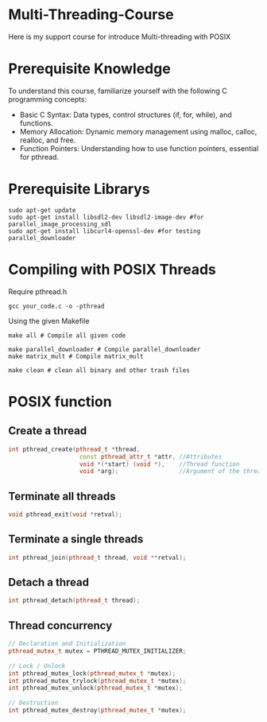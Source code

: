 # Multi-Threading-Course
Here is my support course for introduce Multi-threading with POSIX

# Prerequisite Knowledge
To understand this course, familiarize yourself with the following C programming concepts:

- Basic C Syntax: Data types, control structures (if, for, while), and functions.
- Memory Allocation: Dynamic memory management using malloc, calloc, realloc, and free.
- Function Pointers: Understanding how to use function pointers, essential for pthread.

# Prerequisite Librarys
```shell
sudo apt-get update
sudo apt-get install libsdl2-dev libsdl2-image-dev #for parallel_image_processing_sdl
sudo apt-get install libcurl4-openssl-dev #for testing parallel_downloader
```

# Compiling with POSIX Threads

Require pthread.h

```shell
gcc your_code.c -o -pthread
```

Using the given Makefile

```shell
make all # Compile all given code
```
```shell
make parallel_downloader # Compile parallel_downloader
make matrix_mult # Compile matrix_mult
```
```shell
make clean # clean all binary and other trash files
```

# POSIX function

## Create a thread
```c++
int pthread_create(pthread_t *thread,
                    const pthread_attr_t *attr, //Attributes
                    void *(*start) (void *),    //Thread function
                    void *arg);                 //Argument of the thread function
```

## Terminate all threads
```c++
void pthread_exit(void *retval);
```

## Terminate a single threads
```c++
int pthread_join(pthread_t thread, void **retval);
```

## Detach a thread
```c++
int pthread_detach(pthread_t thread);
```

## Thread concurrency
```c++
// Declaration and Initialization
pthread_mutex_t mutex = PTHREAD_MUTEX_INITIALIZER;
 
// Lock / Unlock
int pthread_mutex_lock(pthread_mutex_t *mutex);
int pthread_mutex_trylock(pthread_mutex_t *mutex);
int pthread_mutex_unlock(pthread_mutex_t *mutex);
 
// Destruction
int pthread_mutex_destroy(pthread_mutex_t *mutex);
```

